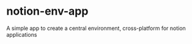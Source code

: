 # notion-env-app
A simple app to create a central environment, cross-platform for notion applications
